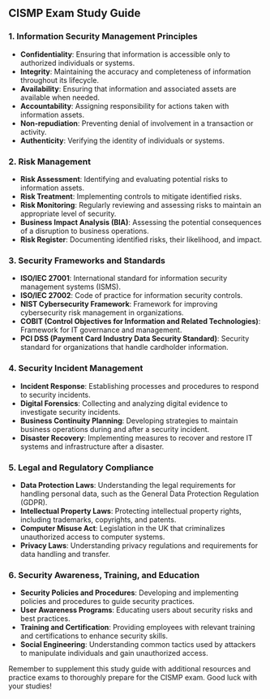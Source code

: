 ## CISMP Exam Study Guide

### 1. Information Security Management Principles

- **Confidentiality**: Ensuring that information is accessible only to authorized individuals or systems.
- **Integrity**: Maintaining the accuracy and completeness of information throughout its lifecycle.
- **Availability**: Ensuring that information and associated assets are available when needed.
- **Accountability**: Assigning responsibility for actions taken with information assets.
- **Non-repudiation**: Preventing denial of involvement in a transaction or activity.
- **Authenticity**: Verifying the identity of individuals or systems.

### 2. Risk Management

- **Risk Assessment**: Identifying and evaluating potential risks to information assets.
- **Risk Treatment**: Implementing controls to mitigate identified risks.
- **Risk Monitoring**: Regularly reviewing and assessing risks to maintain an appropriate level of security.
- **Business Impact Analysis (BIA)**: Assessing the potential consequences of a disruption to business operations.
- **Risk Register**: Documenting identified risks, their likelihood, and impact.

### 3. Security Frameworks and Standards

- **ISO/IEC 27001**: International standard for information security management systems (ISMS).
- **ISO/IEC 27002**: Code of practice for information security controls.
- **NIST Cybersecurity Framework**: Framework for improving cybersecurity risk management in organizations.
- **COBIT (Control Objectives for Information and Related Technologies)**: Framework for IT governance and management.
- **PCI DSS (Payment Card Industry Data Security Standard)**: Security standard for organizations that handle cardholder information.

### 4. Security Incident Management

- **Incident Response**: Establishing processes and procedures to respond to security incidents.
- **Digital Forensics**: Collecting and analyzing digital evidence to investigate security incidents.
- **Business Continuity Planning**: Developing strategies to maintain business operations during and after a security incident.
- **Disaster Recovery**: Implementing measures to recover and restore IT systems and infrastructure after a disaster.

### 5. Legal and Regulatory Compliance

- **Data Protection Laws**: Understanding the legal requirements for handling personal data, such as the General Data Protection Regulation (GDPR).
- **Intellectual Property Laws**: Protecting intellectual property rights, including trademarks, copyrights, and patents.
- **Computer Misuse Act**: Legislation in the UK that criminalizes unauthorized access to computer systems.
- **Privacy Laws**: Understanding privacy regulations and requirements for data handling and transfer.

### 6. Security Awareness, Training, and Education

- **Security Policies and Procedures**: Developing and implementing policies and procedures to guide security practices.
- **User Awareness Programs**: Educating users about security risks and best practices.
- **Training and Certification**: Providing employees with relevant training and certifications to enhance security skills.
- **Social Engineering**: Understanding common tactics used by attackers to manipulate individuals and gain unauthorized access.

Remember to supplement this study guide with additional resources and practice exams to thoroughly prepare for the CISMP exam. Good luck with your studies!
